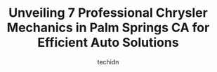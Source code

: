 ---
layout: ampstory
image: https://images.unsplash.com/photo-1623261788328-cf730e9f2667?ixlib=rb-4.0.3&ixid=MnwxMjA3fDB8MHxwaG90by1wYWdlfHx8fGVufDB8fHx8&auto=format&fit=crop&w=640&h=853&q=80
author: techidn
featured: false
description: Experience the excellence of automotive service by visiting the 7 best Chrysler Mechanic in Palm Springs CA, USA. With their expertise, attention to detail, and commitment to customer satisf
title: Unveiling 7 Professional Chrysler Mechanics in Palm Springs CA for Efficient Auto Solutions
cover:
   title: Unveiling 7 Professional Chrysler Mechanics in Palm Springs CA for Efficient Auto Solutions
   subtitle: Rickpate
   background: https://images.unsplash.com/photo-1623261788328-cf730e9f2667?ixlib=rb-4.0.3&ixid=MnwxMjA3fDB8MHxwaG90by1wYWdlfHx8fGVufDB8fHx8&auto=format&fit=crop&w=640&h=853&q=80

pages: 
 - layout: thirds
   top: <h1>#1 Bavarian Auto Repair</h1>
   bottom: "<p>Theo is a real pro. He knows these cars in detail. He is resourceful and respectful. Trust, the things you dislike about going to a dealer for repair are remedied by Theo</p>"
   background: https://www.knot35.com/toplist/wp-content/uploads/2023/06/best-chrysler-mechanic-1-in-palm-springs-ca-1685831823.jpeg
   backgroundblur: true
 - layout: thirds
   top: <h1>#2 Automotive Service Center and Repair</h1>
   bottom: "<p>661 Williams Rd #3, Palm Springs, CA 92264, United States</p>"
   background: https://www.knot35.com/toplist/wp-content/uploads/2023/06/best-chrysler-mechanic-2-in-palm-springs-ca-1685831823.jpeg
   cta:
      link: https://www.knot35.com/toplist/unveiling-7-professional-chrysler-mechanics-in-palm-springs-ca-for-efficient-auto-solutions/
      text: Unveiling 7 Professional Chrysler Mechanics in Palm Springs CA for Efficient Auto Solutions
 - layout: thirds
   top: <h1>#3 Palm Springs Tire & Automotive Center Inc</h1>
   bottom: "<p>495 Industrial Pl, Palm Springs, CA 92264, United States</p>"
   background: https://www.knot35.com/toplist/wp-content/uploads/2023/06/best-chrysler-mechanic-3-in-palm-springs-ca-1685831823.jpeg
   cta:
      link: https://www.knot35.com/toplist/unveiling-7-professional-chrysler-mechanics-in-palm-springs-ca-for-efficient-auto-solutions/
      text: Unveiling 7 Professional Chrysler Mechanics in Palm Springs CA for Efficient Auto Solutions
 - layout: thirds
   top: <h1>#4 Romos Auto Corporation</h1>
   bottom: "<p>640 Williams Rd, Palm Springs, CA 92264, United States</p>"
   background: https://images.unsplash.com/photo-1614648718611-0635f29016cb?ixlib=rb-4.0.3&ixid=MnwxMjA3fDB8MHxwaG90by1wYWdlfHx8fGVufDB8fHx8&auto=format&fit=crop&w=640&h=853&q=80
   cta:
      link: https://www.knot35.com/toplist/unveiling-7-professional-chrysler-mechanics-in-palm-springs-ca-for-efficient-auto-solutions/
      text: Unveiling 7 Professional Chrysler Mechanics in Palm Springs CA for Efficient Auto Solutions
 - layout: thirds
   top: <h1>#5 David Daniel Smith Automotive</h1>
   bottom: "<p>401 W Radio Rd B-16, Palm Springs, CA 92262, United States</p>"
   background: https://images.unsplash.com/photo-1552083974-186346191183?ixlib=rb-4.0.3&ixid=MnwxMjA3fDB8MHxwaG90by1wYWdlfHx8fGVufDB8fHx8&auto=format&fit=crop&w=640&h=853&q=80
   cta:
      link: https://www.knot35.com/toplist/unveiling-7-professional-chrysler-mechanics-in-palm-springs-ca-for-efficient-auto-solutions/
      text: Unveiling 7 Professional Chrysler Mechanics in Palm Springs CA for Efficient Auto Solutions
 - layout: thirds
   top: <h1>#6 R&A Auto Repair & Tires</h1>
   bottom: "<p>19465 N Indian Canyon Dr Ste H, Palm Springs, CA 92262, United States</p>"
   background: https://images.unsplash.com/photo-1567095761054-7a02e69e5c43?ixlib=rb-4.0.3&ixid=MnwxMjA3fDB8MHxwaG90by1wYWdlfHx8fGVufDB8fHx8&auto=format&fit=crop&w=640&h=853&q=80
   cta:
      link: https://www.knot35.com/toplist/unveiling-7-professional-chrysler-mechanics-in-palm-springs-ca-for-efficient-auto-solutions/
      text: Unveiling 7 Professional Chrysler Mechanics in Palm Springs CA for Efficient Auto Solutions
 - layout: thirds
   top: <h1>#7 Alex Auto Services</h1>
   bottom: "<p>19020 N Indian Canyon Dr Ste. 5D, North Palm Springs, CA 92258, United States</p>"
   background: https://plus.unsplash.com/premium_photo-1664640458616-3c74f8cb4589?ixlib=rb-4.0.3&ixid=MnwxMjA3fDB8MHxwaG90by1wYWdlfHx8fGVufDB8fHx8&auto=format&fit=crop&w=640&h=853&q=80
   cta:
      link: https://www.knot35.com/toplist/unveiling-7-professional-chrysler-mechanics-in-palm-springs-ca-for-efficient-auto-solutions/
      text: Unveiling 7 Professional Chrysler Mechanics in Palm Springs CA for Efficient Auto Solutions
 - layout: thirds
   middle: Continue reading...
   background: https://images.unsplash.com/photo-1561679660-d00ee1e0dc8e?ixlib=rb-4.0.3&ixid=MnwxMjA3fDB8MHxwaG90by1wYWdlfHx8fGVufDB8fHx8&auto=format&fit=crop&w=640&h=853&q=80
   cta:
      link: https://www.knot35.com/toplist/unveiling-7-professional-chrysler-mechanics-in-palm-springs-ca-for-efficient-auto-solutions/
      text: Unveiling 7 Professional Chrysler Mechanics in Palm Springs CA for Efficient Auto Solutions
      
---
